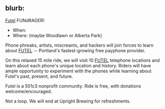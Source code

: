 
blurb:
---

[Futel](https://futel.net) FUNdRAGER!

* When: <tbd>
* Where: <tbd> (maybe Woodlawn or Alberta Park)

Phone phreaks, artists, miscreants, and hackers will join forces 
to learn about [FUTEL](https://futel.net) -- Portland's fastest-growing
free payphone provider.

On this relaxed 15 mile ride, we will visit 10 [FUTEL](https://futel.net) 
telephone locations and learn about each phone's unique location and history.
Riders will have ample opportunity to experiment with the phones while learning
about Futel's past, present, and future.

Futel is a 501c3 nonprofit community.
Ride is free, with donations welcome/encouraged.

Not a loop. We will end at Upright Brewing for refreshments.
